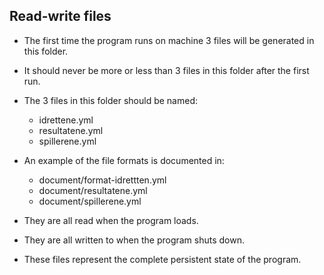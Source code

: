 ## Read-write files

* The first time the program runs on machine 3 files will be generated in this folder.
* It should never be more or less than 3 files in this folder after the first run.

* The 3 files in this folder should be named:
    - idrettene.yml
    - resultatene.yml
    - spillerene.yml

* An example of the file formats is documented in:
    - document/format-idrettten.yml
    - document/resultatene.yml
    - document/spillerene.yml

* They are all read when the program loads.
* They are all written to when the program shuts down.
* These files represent the complete persistent state of the program.
